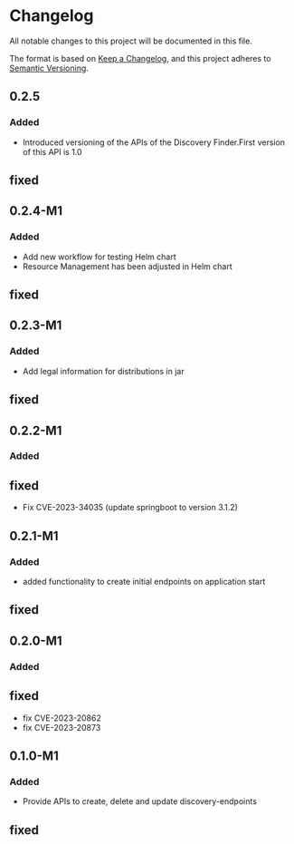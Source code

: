 # Changelog

All notable changes to this project will be documented in this file.

The format is based on [Keep a Changelog](https://keepachangelog.com/en/1.0.0/), and this project adheres
to [Semantic Versioning](https://semver.org/spec/v2.0.0.html).

## 0.2.5
### Added
- Introduced versioning of the APIs of the Discovery Finder.First version of this API is 1.0

## fixed


## 0.2.4-M1
### Added
- Add new workflow for testing Helm chart
- Resource Management has been adjusted in Helm chart 

## fixed

## 0.2.3-M1
### Added
- Add legal information for distributions in jar

## fixed

## 0.2.2-M1
### Added

## fixed
- Fix CVE-2023-34035 (update springboot to version 3.1.2)

## 0.2.1-M1
### Added
- added functionality to create initial endpoints on application start

## fixed

## 0.2.0-M1
### Added

## fixed
- fix CVE-2023-20862
- fix CVE-2023-20873

## 0.1.0-M1
### Added
- Provide APIs to create, delete and update discovery-endpoints

## fixed